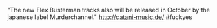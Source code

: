 "The new Flex Busterman tracks also will be released in October by the japanese label Murderchannel." http://catani-music.de/ #fuckyes